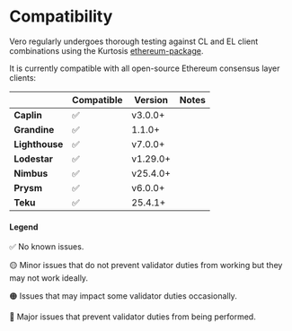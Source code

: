 # Compatibility

Vero regularly undergoes thorough testing against CL and EL client combinations using the Kurtosis [ethereum-package](https://github.com/ethpandaops/ethereum-package).

It is currently compatible with all open-source Ethereum consensus layer clients:

|                | Compatible | Version  | Notes |
|----------------|------------|----------|-------|
| **Caplin**     | ✅          | v3.0.0+  |       |
| **Grandine**   | ✅          | 1.1.0+   |       |
| **Lighthouse** | ✅          | v7.0.0+  |       |
| **Lodestar**   | ✅          | v1.29.0+ |       |
| **Nimbus**     | ✅          | v25.4.0+ |       |
| **Prysm**      | ✅          | v6.0.0+  |       |
| **Teku**       | ✅          | 25.4.1+  |       |

#### Legend
✅ No known issues.

🟡 Minor issues that do not prevent validator duties from working but they may not work ideally.

🟠 Issues that may impact some validator duties occasionally.

🔴 Major issues that prevent validator duties from being performed.
